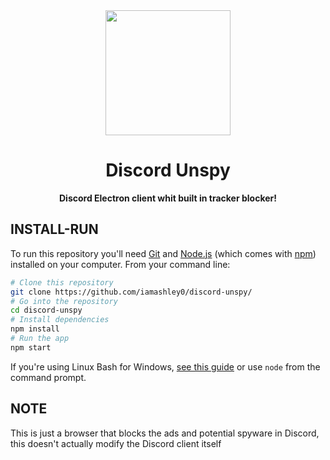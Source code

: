    <div align="center">

<img height="200" src="https://discord.com/assets/145dc557845548a36a82337912ca3ac5.svg"/>

# Discord Unspy

**Discord Electron client whit built in tracker blocker!**
</div>
 
 
## INSTALL-RUN

To run this repository you'll need [Git](https://git-scm.com) and [Node.js](https://nodejs.org/en/download/) (which comes with [npm](http://npmjs.com)) installed on your computer. From your command line:
```bash
# Clone this repository
git clone https://github.com/iamashley0/discord-unspy/
# Go into the repository
cd discord-unspy
# Install dependencies
npm install
# Run the app
npm start
```
If you're using Linux Bash for Windows, [see this guide](https://www.howtogeek.com/261575/how-to-run-graphical-linux-desktop-applications-from-windows-10s-bash-shell/) or use `node` from the command prompt.

## NOTE
This is just a browser that blocks the ads and potential spyware in Discord, this doesn't actually modify the Discord client itself